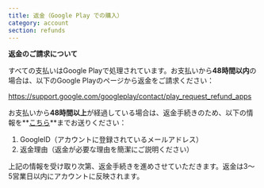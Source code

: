 ```yaml
---
title: 返金（Google Play での購入）
category: account
section: refunds
---
```

**返金のご請求について**

すべての支払いはGoogle Playで処理されています。お支払いから**48時間以内**の場合は、以下のGoogle Playのページから返金をご請求ください：

<https://support.google.com/googleplay/contact/play_request_refund_apps>


お支払いから**48時間以上**が経過している場合は、返金手続きのため、以下の情報を**[こちら](https://help.studycat.com/hc/en-gb/requests/new)**までお送りください：

1. GoogleID（アカウントに登録されているメールアドレス）
2. 返金理由（返金が必要な理由を簡潔にご説明ください）

上記の情報を受け取り次第、返金手続きを進めさせていただきます。返金は3～5営業日以内にアカウントに反映されます。